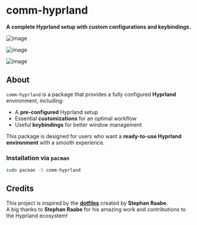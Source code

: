 # comm-hyprland

**A complete Hyprland setup with custom configurations and keybindings.**  


![image](https://github.com/user-attachments/assets/1200d50e-50de-4c74-88b2-4ae0d3273479)


![image](https://github.com/user-attachments/assets/eea6deb0-9975-4387-9f19-f8b4fb256670)


![image](https://github.com/user-attachments/assets/eb589f2f-259c-4fad-a1ed-99ab5af4f3a4)


## About  

`comm-hyprland` is a package that provides a fully configured **Hyprland** environment, including:  

- A **pre-configured** Hyprland setup  
- Essential **customizations** for an optimal workflow  
- Useful **keybindings** for better window management  

This package is designed for users who want a **ready-to-use Hyprland environment** with a smooth experience.

### Installation via `pacman`  
```sh
sudo pacman -S comm-hyprland
```

## Credits  

This project is inspired by the **[dotfiles](https://github.com/mylinuxforwork/dotfiles)** created by **Stephan Raabe**.  
A big thanks to **Stephan Raabe** for his amazing work and contributions to the Hyprland ecosystem!
